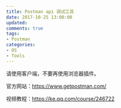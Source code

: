 ```yaml
---
title: Postman api 调试工具
date: 2017-10-25 13:00:00
updated:
comments: true
tags:
- Postman
categories:
- OS
- Tools
---
```


请使用客户端，不要再使用浏览器插件。

官方网站：https://www.getpostman.com/

<!--more-->

视频教程：https://ke.qq.com/course/246722
